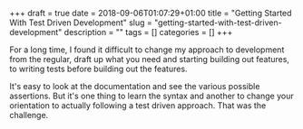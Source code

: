 +++
draft = true
date = 2018-09-06T01:07:29+01:00
title = "Getting Started With Test Driven Development"
slug = "getting-started-with-test-driven-development"
description = ""
tags = []
categories = []
+++

For a long time, I found it difficult to change my approach to development from the regular, draft up what you need and starting building out features, to writing tests before building out the features.

It's easy to look at the documentation and see the various possible assertions. But it's one thing to learn the syntax and another to change your orientation to actually following a test driven approach. That was the challenge.
